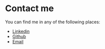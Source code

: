# Contact me

You can find me in any of the following places:
* [Linkedin](https://www.linkedin.com/in/yeevienng/)
* [Github](https://github.com/yvien226)
* [Email](mailto:yvien90@gmail.com)
